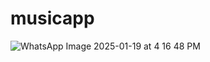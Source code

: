 # musicapp
![WhatsApp Image 2025-01-19 at 4 16 48 PM](https://github.com/user-attachments/assets/cd44733c-40dc-449f-8c11-155b02cc5406)
